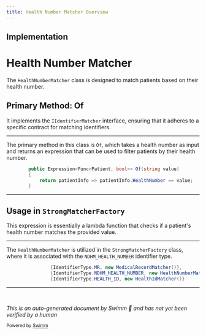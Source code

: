 ```yaml
---
title: Health Number Matcher Overview
---
```

## Implementation

# Health Number Matcher

The <SwmToken path="src/In.ProjectEKA.HipLibrary/Matcher/StrongMatcherFactory.cs" pos="17:9:9" line-data="                {IdentifierType.NDHM_HEALTH_NUMBER, new HealthNumberMatcher()},">`HealthNumberMatcher`</SwmToken> class is designed to match patients based on their health number.

## Primary Method: Of

It implements the <SwmToken path="src/In.ProjectEKA.HipLibrary/Matcher/HealthNumberMatcher.cs" pos="7:9:9" line-data="    public class HealthNumberMatcher : IIdentifierMatcher">`IIdentifierMatcher`</SwmToken> interface, ensuring that it adheres to a specific contract for matching identifiers.

<SwmSnippet path="/src/In.ProjectEKA.HipLibrary/Matcher/HealthNumberMatcher.cs" line="9">

---

The primary method in this class is <SwmToken path="src/In.ProjectEKA.HipLibrary/Matcher/HealthNumberMatcher.cs" pos="9:13:13" line-data="        public Expression&lt;Func&lt;Patient, bool&gt;&gt; Of(string value)">`Of`</SwmToken>, which takes a health number as input and returns an expression that can be used to filter patients by their health number.

```c#
        public Expression<Func<Patient, bool>> Of(string value)
        {
            return patientInfo => patientInfo.HealthNumber == value;
        }
```

---

</SwmSnippet>

## Usage in <SwmToken path="src/In.ProjectEKA.HipLibrary/Matcher/StrongMatcherFactory.cs" pos="10:5:5" line-data="    public class StrongMatcherFactory">`StrongMatcherFactory`</SwmToken>

This expression is essentially a lambda function that checks if a patient's health number matches the provided value.

<SwmSnippet path="/src/In.ProjectEKA.HipLibrary/Matcher/StrongMatcherFactory.cs" line="16">

---

The <SwmToken path="src/In.ProjectEKA.HipLibrary/Matcher/StrongMatcherFactory.cs" pos="17:9:9" line-data="                {IdentifierType.NDHM_HEALTH_NUMBER, new HealthNumberMatcher()},">`HealthNumberMatcher`</SwmToken> is utilized in the <SwmToken path="src/In.ProjectEKA.HipLibrary/Matcher/StrongMatcherFactory.cs" pos="10:5:5" line-data="    public class StrongMatcherFactory">`StrongMatcherFactory`</SwmToken> class, where it is associated with the <SwmToken path="src/In.ProjectEKA.HipLibrary/Matcher/StrongMatcherFactory.cs" pos="17:4:4" line-data="                {IdentifierType.NDHM_HEALTH_NUMBER, new HealthNumberMatcher()},">`NDHM_HEALTH_NUMBER`</SwmToken> identifier type.

```c#
                {IdentifierType.MR, new MedicalRecordMatcher()},
                {IdentifierType.NDHM_HEALTH_NUMBER, new HealthNumberMatcher()},
                {IdentifierType.HEALTH_ID, new HealthIdMatcher()}
```

---

</SwmSnippet>

&nbsp;

*This is an auto-generated document by Swimm 🌊 and has not yet been verified by a human*

<SwmMeta version="3.0.0" repo-id="Z2l0aHViJTNBJTNBaGlwLXNlcnZpY2UlM0ElM0FTd2ltbS1EZW1v" repo-name="hip-service"><sup>Powered by [Swimm](/)</sup></SwmMeta>
